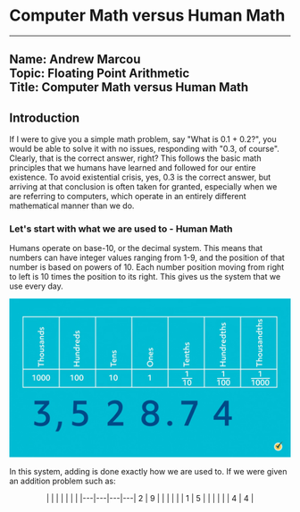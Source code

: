 # Computer Math versus Human Math
---
Name: Andrew Marcou  
Topic: Floating Point Arithmetic  
Title: Computer Math versus Human Math
----

## Introduction
  If I were to give you a simple math problem, say "What is 0.1 + 0.2?", you would be able to solve it with no issues, responding with "0.3, of course". Clearly, that is the correct answer, right? This follows the basic math principles that we humans have learned and followed for our entire existence. To avoid existential crisis, yes, 0.3 is the correct answer, but arriving at that conclusion is often taken for granted, especially when we are referring to computers, which operate in an entirely different mathematical manner than we do. 

### Let's start with what we are used to - Human Math

Humans operate on base-10, or the decimal system. This means that numbers can have integer values ranging from 1-9, and the position of that number is based on powers of 10. Each number position moving from right to left is 10 times the position to its right. This gives us the system that we use every day. 

![Alt text](https://github.com/marcou-andrew/CX4640Project/blob/main/decimal-place-value-chart.webp)

In this system, adding is done exactly how we are used to. If we were given an addition problem such as:
<div align="center">

|   |   |   |   |   |   |
|---|---|---|---| 2 | 9 |
|   |   |   |  | 1 | 5 |
|   |   |   |  | 4 | 4 |

</div>
